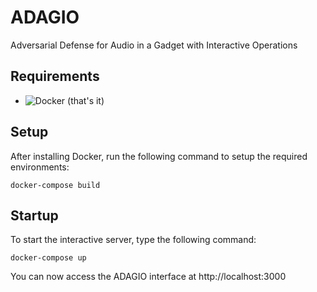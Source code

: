 # ADAGIO
Adversarial Defense for Audio in a Gadget with Interactive Operations


## Requirements
- ![Docker](https://www.docker.com/get-started)
(that's it)


## Setup
After installing Docker, run the following command to setup the required environments:
```
docker-compose build
```


## Startup
To start the interactive server, type the following command:
```
docker-compose up
```

You can now access the ADAGIO interface at http://localhost:3000
